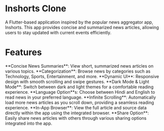 # Inshorts Clone
A Flutter-based application inspired by the popular news aggregator app, Inshorts. This app provides concise and summarized news articles, allowing users to stay updated with current events efficiently.

<h1>Features</h1>
**Concise News Summaries**: View short, summarized news articles on various topics.
**Categorization**: Browse news by categories such as Technology, Sports, Entertainment, and more.
**Dynamic UI**: Responsive design with smooth scrolling and swipe gestures.
**Dark Mode & Light Mode**: Switch between dark and light themes for a comfortable reading experience.
**Language Option**s: Choose between Hindi and English to read news in your preferred language.
**Infinite Scrolling**: Automatically load more news articles as you scroll down, providing a seamless reading experience.
**In-App Browser**: View the full article and source data directly within the app using the integrated browser.
**Share Option**: Easily share news articles with others through various sharing options integrated into the app.
